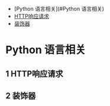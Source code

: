 - [Python 语言相关](#Python 语言相关)
 - [HTTP响应请求](#1-HTTP响应请求)
 - [装饰器](#2-装饰器)



# Python 语言相关

## 1 HTTP响应请求

## 2 装饰器
